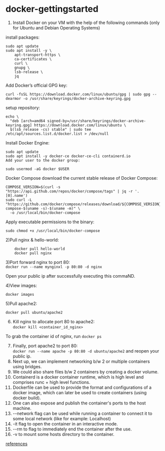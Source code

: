 # docker-gettingstarted

1) Install Docker on your VM with the help of the following commands (only for Ubuntu and Debian Operating Systems)

  install packages:

    sudo apt update
    sudo apt install -y \
        apt-transport-https \
        ca-certificates \
        curl \
        gnupg \
        lsb-release \
        jq
        
  Add Docker’s official GPG key:
    
    curl -fsSL https://download.docker.com/linux/ubuntu/gpg | sudo gpg --dearmor -o /usr/share/keyrings/docker-archive-keyring.gpg
setup repository:

    echo \
      "deb [arch=amd64 signed-by=/usr/share/keyrings/docker-archive-keyring.gpg] https://download.docker.com/linux/ubuntu \
      $(lsb_release -cs) stable" | sudo tee /etc/apt/sources.list.d/docker.list > /dev/null
      
Install Docker Engine:

    sudo apt update
    sudo apt install -y docker-ce docker-ce-cli containerd.io
    Add your user to the docker group:

    sudo usermod -aG docker $USER
    
Docker Compose
download the current stable release of Docker Compose:

    COMPOSE_VERSION=$(curl -s "https://api.github.com/repos/docker/compose/tags" | jq -r '.[0].name')
    sudo curl -L "https://github.com/docker/compose/releases/download/${COMPOSE_VERSION}/docker-compose-$(uname -s)-$(uname -m)" \
      -o /usr/local/bin/docker-compose
Apply executable permissions to the binary:

    sudo chmod +x /usr/local/bin/docker-compose

2)Pull nginx & hello-world:  
  
        docker pull hello-world
        docker pull nginx

3)Port forward nginx to port 80: <br>
    `docker run --name mynginxl -p 80:80 -d nginx`

Open your public ip after successfully executing this commaND.

4)View images: <br>

  `docker images`

5)Pull apache2: <br>

   `docker pull ubuntu/apache2`

6) Kill nginx to allocate port 80 to apache2: <br>
   `docker kill <container_id_nginx>`

  To grab the container id of nginx, run `docker ps`

7) Finally, port apache2 to port 80: <br>
   `docker run --name apache -p 80:80 -d ubuntu/apache2`
   and reopen your public ip.
8) Next up, we can implement networking b/w 2 or multiple containers using bridges.
9) We could also share files b/w 2 containers by creating a docker volume.
10) Containerd is a docker container runtime, which is high level and comprises runc + high level functions.
11) Dockerfile can be used to provide the format and configurations of a docker image, which can later be used to create containers (using docker build).
12) One can also expose and publish the container's ports to the host machine.
13) --network flag can be used while running a container to connect it to some local network (like for example: Localhost)
14) -it flag to open the container in an interactive mode.
15) --rm to flag to immediately end the container after the use.
16) -v to mount some hosts directory to the container.

[references](https://www.digitalocean.com/community/tutorials/how-to-install-and-use-docker-on-ubuntu-22-04)
